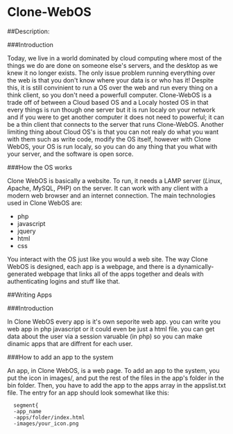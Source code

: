 Clone-WebOS
===========


##Description:

###Introduction

   Today, we live in a world dominated by cloud computing where most of the things we do are done on
   someone else's servers, and the desktop as we knew it no longer exists. The only issue problem running
   everything over the web is that you don't know where your data is or who has it! Despite this, it is
   still convinient to run a OS over the web and run every thing on a think client, so you don't need
   a powerfull computer. Clone-WebOS is a trade off of between a Cloud based OS and a Localy hosted OS
   in that every things is run though one server but it is run localy on your network and if you were
   to get another computer it does not need to powerful; it can be a thin client that connects to the
   server that runs Clone-WebOS. Another limiting thing about Cloud OS's is that you can not realy do
   what you want with them such as write code, modify the OS itself, however with Clone WebOS, your OS
   is run localy, so you can do any thing that you what with your server, and the software is open sorce. 
   
###How the OS works

   Clone WebOS is basically a website. To run, it needs a LAMP server (*L*inux, *A*pache, *M*ySQL, *P*HP) on the server. 
   It can work with any client with a modern web browser and an internet connection. The main technologies used 
   in Clone WebOS are:
   
   - php
   - javascript
   - jquery
   - html
   - css
 
   You interact with the OS just like you would a web site. The way Clone WebOS is designed, each app is a webpage, and
   there is a dynamically-generated webpage that links all of the apps together and deals with authenticating logins
   and stuff like that.  

##Writing Apps

###Introduction

   In Clone WebOS every app is it's own seporite web app. you can write you web app in php javascript or it could 
   even be just a html file. you can get data about the user via a session varuable (in php) so you can make
   dinamic apps that are diffrent for each user. 
   
###How to add an app to the system
   
   An app, in Clone WebOS, is a web page.  To add an app to the system, you put the icon in images/, and put
   the rest of the files in the app's folder in the bin folder. Then, you have to add the app to the apps array in 
   the appslist.txt file. The entry for an app should look somewhat like this:
      
      segment{
      -app_name
      -apps/folder/index.html
      -images/your_icon.png
   


